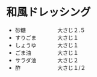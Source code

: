 # 和風ドレッシング

- 砂糖　　　　　　大さじ２.５
- すりごま　　　　大さじ１
- しょうゆ　　　　大さじ１
- ごま油　　　　　大さじ１
- サラダ油　　　　大さじ２
- 酢　　　　　　　大さじ１/２
